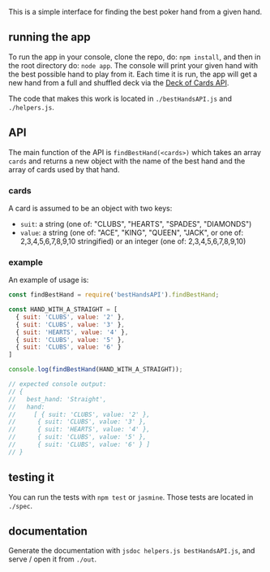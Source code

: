 This is a simple interface for finding the best poker hand from a given hand.

## running the app
To run the app in your console, clone the repo, do: `npm install`, and then in the root directory do: `node app`. The console will print your given hand with the best possible hand to play from it. Each time it is run, the app will get a new hand from a full and shuffled deck via the [Deck of Cards API](https://deckofcardsapi.com/).

The code that makes this work is located in `./bestHandsAPI.js` and `./helpers.js`.

## API
The main function of the API is `findBestHand(<cards>)` which takes an array `cards` and returns a new object with the name of the best hand and the array of cards used by that hand.

### cards
A card is assumed to be an object with two keys:
- `suit`: a string (one of: "CLUBS", "HEARTS", "SPADES", "DIAMONDS")
- `value`: a string (one of: "ACE", "KING", "QUEEN", "JACK", or one of: 2,3,4,5,6,7,8,9,10 stringified) or an integer (one of: 2,3,4,5,6,7,8,9,10)

### example
An example of usage is:
```js
const findBestHand = require('bestHandsAPI').findBestHand;

const HAND_WITH_A_STRAIGHT = [ 
  { suit: 'CLUBS', value: '2' },
  { suit: 'CLUBS', value: '3' },
  { suit: 'HEARTS', value: '4' },
  { suit: 'CLUBS', value: '5' },
  { suit: 'CLUBS', value: '6' } 
]

console.log(findBestHand(HAND_WITH_A_STRAIGHT));

// expected console output:
// { 
//   best_hand: 'Straight',
//   hand: 
//     [ { suit: 'CLUBS', value: '2' },
//      { suit: 'CLUBS', value: '3' },
//      { suit: 'HEARTS', value: '4' },
//      { suit: 'CLUBS', value: '5' },
//      { suit: 'CLUBS', value: '6' } ] 
// }
```

## testing it
You can run the tests with `npm test` or `jasmine`. Those tests are located in `./spec`.

## documentation
Generate the documentation with `jsdoc helpers.js bestHandsAPI.js`, and serve / open it from `./out`.